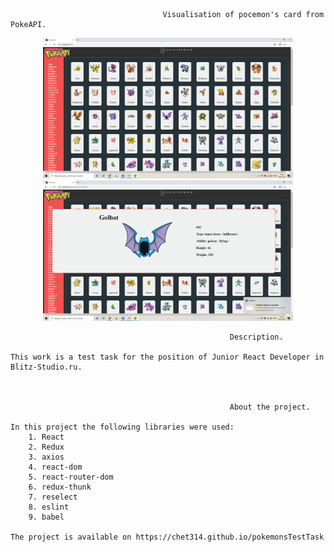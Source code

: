                                       Visualisation of pocemon's card from PokeAPI.

                                        
<p align="center">
  <img src="Readme_assests\main.png" width="400" title="img">
  <img src="Readme_assests\cardDescript.png" width="400" alt="img">
</p>


                                                     Description.
    
    This work is a test task for the position of Junior React Developer in Blitz-Studio.ru.



                                                     About the project.

    In this project the following libraries were used:
        1. React
        2. Redux
        3. axios
        4. react-dom
        5. react-router-dom
        6. redux-thunk
        7. reselect
        8. eslint
        9. babel

    The project is available on https://chet314.github.io/pokemonsTestTask
 